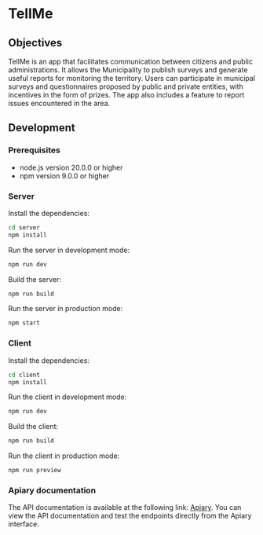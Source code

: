 # TellMe

## Objectives

TellMe is an app that facilitates communication between citizens and public administrations. It allows the Municipality to publish surveys and generate useful reports for monitoring the territory.
Users can participate in municipal surveys and questionnaires proposed by public and private entities, with incentives in the form of prizes. The app also includes a feature to report issues encountered in the area.

## Development

### Prerequisites

- node.js version 20.0.0 or higher
- npm version 9.0.0 or higher

### Server

Install the dependencies:

```bash
cd server
npm install
```

Run the server in development mode:

```bash
npm run dev
```

Build the server:

```bash
npm run build
```

Run the server in production mode:

```bash
npm start
```

### Client

Install the dependencies:

```bash
cd client
npm install
```

Run the client in development mode:

```bash
npm run dev
```

Build the client:

```bash
npm run build
```

Run the client in production mode:

```bash
npm run preview
```

### Apiary documentation

The API documentation is available at the following link: [Apiary](https://app.apiary.io/tellme/editor). You can view the API documentation and test the endpoints directly from the Apiary interface.
